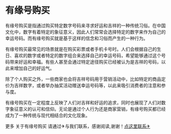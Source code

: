 # 有缘号购买

有缘号购买是指通过购买特定数字号码来寻求好运和吉祥的一种传统习俗。在中国文化中，数字有着特定的象征意义，因此人们常常会选择特定的数字来作为自己的幸运号码。而有缘号购买就是基于这样的信念和习俗而产生的一种行为。

有缘号购买最常见的场景就是在购买彩票或者手机卡号时。人们会根据自己的生日、喜欢的数字或者特定的数字组合来选择自己的幸运号码，希望能够通过这个号码带来好运和幸福。有些人甚至会通过特定途径购买已经被认为是吉祥的号码，以此来增加自己的好运气。

除了个人购买之外，一些商家也会将吉祥号码用于营销活动中，比如特定的商品定价为吉祥数字，或者举办抽奖活动赠送幸运号码等，以此来吸引消费者的注意和参与度。

有缘号购买在一定程度上反映了人们对吉祥和好运的追求，同时也展现了人们对数字象征意义的认可和信仰。无论是通过个人行为还是商家营销，有缘号购买都已经成为了一种传统与现代相结合的文化现象。

更多 关于有缘号购买 请通过✈与我们联系，感谢阅读,谢谢！[点这里联系✈](https://k02.cc)